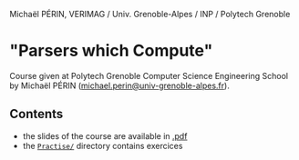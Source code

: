Michaël PÉRIN, VERIMAG / Univ. Grenoble-Alpes / INP / Polytech Grenoble

# "Parsers which Compute"

Course given at Polytech Grenoble Computer Science Engineering School
by Michaël PÉRIN (michael.perin@univ-grenoble-alpes.fr).

## Contents

* the slides of the course are available in [.pdf](http://www-verimag.imag.fr/~perin/enseignement/RICM3/infaeg/cours/pdf/INFO3_A&G_PARSER.pdf)
* the [`Practise/`](Practise/) directory contains exercices
